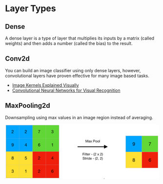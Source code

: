 # Layer Types

## Dense

A dense layer is a type of layer that multiplies its inputs by a matrix (called weights) and then adds a number (called the bias) to the result.

## Conv2d

You can build an image classifier using only dense layers, however, convolutional layers have proven effective for many image based tasks.

- [Image Kernels Explained Visually](https://setosa.io/ev/image-kernels/)
- [Convolutional Neural Networks for Visual Recognition](https://cs231n.github.io/convolutional-networks/)

## MaxPooling2d

Downsampling using max values in an image region instead of averaging.

![img.png](../../imgs/max_pooling_2d.png)
